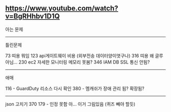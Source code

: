 https://www.youtube.com/watch?v=BgRHhbv1D1Q
------------
아는 문제


------------------
틀린문제



73 띠용 뭐임
123 api게이트웨이 비용 (외부전송 데이터양이엿구나)
316 띠용 왜 글루 아님...
230 ec2 자세한 모니터링 메모리 못봄?
346  IAM DB SSL 통신 안됨?


---------
애매

116 - GuardDuty 리소스 다시 확인
380 - 멤캐쉬가 장애 관리 됨? 확장됨?

-----------------
json 고치기
370
179 - 인정 못함 아... 이거 그림있음 (퀴즈 빼야 할듯)